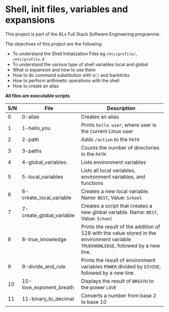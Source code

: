 # Shell, init files, variables and expansions

This project is part of the ALx Full Stack Software Engineering programme.

The objectives of this project are the following:

- To understand the Shell Initialization Files eg `/etc/profile/`, `/etc/profile.d`
- To understand the various type of shell variables local and global
- What is expansion and how to use them
- How to do command substitution with `$()` and backticks
- How to perform arithmetic operations with the shell
- How to create an alias

**All files are executable scripts**

| S/N | File | Description |
| --- | ---- | ----------- |
| 0   | 0-alias | Creates an alias |
| 1   | 1-hello_you | Prints `hello user`, where user is the current Linux user |
| 2   | 2-path | Adds `/action` to the `PATH` |
| 3   | 3-paths | Counts the number of directories in the `PATH` |
| 4   | 4-global_variables | Lists environment variables |
| 5   | 5-local_variables | Lists all local variables, environment variables, and functions |
| 6   | 6-create_local_variable | Creates a new local variable. Name: `BEST`, Value: `School`|
| 7   | 7-create_global_variable | Creates a script that creates a new global variable. Name: `BEST`, Value: `School` |
| 8   | 8-true_knowledge | Prints the result of the addition of 128 with the value stored in the environment variable `TRUEKNOWLEDGE`, followed by a new line. |
| 9   | 9-divide_and_rule | Prints the result of environment variables `POWER` divided by `DIVIDE`, followed by a new line. |
| 10  | 10-love_exponent_breath | Displays the result of `BREATH` to the power `LOVE` |
| 11  | 11-binary_to_decimal | Converts a number from base 2 to base 10 |
